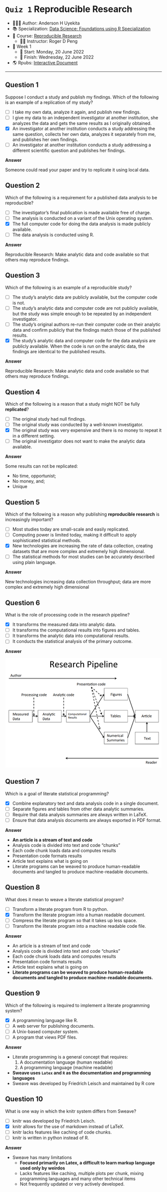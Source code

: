 `Quiz 1` Reproducible Research
================

-   👨🏻‍💻 Author: Anderson H Uyekita
-   📚 Specialization: <a
    href="https://www.coursera.org/specializations/data-science-foundations-r"
    target="_blank" rel="noopener">Data Science: Foundations using R
    Specialization</a>
-   📖 Course:
    <a href="https://www.coursera.org/learn/reproducible-research"
    target="_blank" rel="noopener">Reproducible Research</a>
    -   🧑‍🏫 Instructor: Roger D Peng
-   📆 Week 1
    -   🚦 Start: Monday, 20 June 2022
    -   🏁 Finish: Wednesday, 22 June 2022
-   🌎 Rpubs: [Interactive
    Document](https://rpubs.com/AndersonUyekita/quiz-1_reproducible-research)

------------------------------------------------------------------------

## Question 1

Suppose I conduct a study and publish my findings. Which of the
following is an example of a replication of my study?

-   [ ] I take my own data, analyze it again, and publish new findings.
-   [ ] I give my data to an independent investigator at another
    institution, she analyzes the data and gets the same results as I
    originally obtained.
-   [x] An investigator at another institution conducts a study
    addressing the same question, collects her own data, analyzes it
    separately from me, and publishes her own findings.
-   [ ] An investigator at another institution conducts a study
    addressing a different scientific question and publishes her
    findings.

**Answer**

Someone could read your paper and try to replicate it using local data.

## Question 2

Which of the following is a requirement for a published data analysis to
be reproducible?

-   [ ] The investigator’s final publication is made available free of
    charge.
-   [ ] The analysis is conducted on a variant of the Unix operating
    system.
-   [x] The full computer code for doing the data analysis is made
    publicly available.
-   [ ] The data analysis is conducted using R.

**Answer**

Reproducible Research: Make analytic data and code available so that
others may reproduce findings.

## Question 3

Which of the following is an example of a reproducible study?

-   [ ] The study’s analytic data are publicly available, but the
    computer code is not.
-   [ ] The study’s analytic data and computer code are not publicly
    available, but the study was simple enough to be repeated by an
    independent investigator.
-   [ ] The study’s original authors re-run their computer code on their
    analytic data and confirm publicly that the findings match those of
    the published results.
-   [x] The study’s analytic data and computer code for the data
    analysis are publicly available. When the code is run on the
    analytic data, the findings are identical to the published results.

**Answer**

Reproducible Research: Make analytic data and code available so that
others may reproduce findings.

## Question 4

Which of the following is a reason that a study might NOT be fully
**replicated**?

-   [ ] The original study had null findings.
-   [ ] The original study was conducted by a well-known investigator.
-   [x] The original study was very expensive and there is no money to
    repeat it in a different setting.
-   [ ] The original investigator does not want to make the analytic
    data available.

**Answer**

Some results can not be replicated:

-   No time, opportunist;
-   No money, and;
-   Unique

## Question 5

Which of the following is a reason why publishing **reproducible
research** is increasingly important?

-   [ ] Most studies today are small-scale and easily replicated.
-   [ ] Computing power is limited today, making it difficult to apply
    sophisticated statistical methods.
-   [x] New technologies are increasing the rate of data collection,
    creating datasets that are more complex and extremely high
    dimensional.
-   [ ] The statistical methods for most studies can be accurately
    described using plain language.

**Answer**

New technologies increasing data collection throughput; data are more
complex and extremely high dimensional

## Question 6

What is the role of processing code in the research pipeline?

-   [x] It transforms the measured data into analytic data.
-   [ ] It transforms the computational results into figures and tables.
-   [ ] It transforms the analytic data into computational results.
-   [ ] It conducts the statistical analysis of the primary outcome.

**Answer**

![](./figure/quiz_fig-1.png)

## Question 7

Which is a goal of literate statistical programming?

-   [x] Combine explanatory text and data analysis code in a single
    document.
-   [ ] Separate figures and tables from other data analytic summaries.
-   [ ] Require that data analysis summaries are always written in
    LaTeX.
-   [ ] Ensure that data analysis documents are always exported in PDF
    format.

**Answer**

-   **An article is a stream of text and code**
-   Analysis code is divided into text and code “chunks”
-   Each code chunk loads data and computes results
-   Presentation code formats results
-   Article text explains what is going on
-   Literate programs can be weaved to produce human-readable documents
    and tangled to produce machine-readable documents.

## Question 8

What does it mean to weave a literate statistical program?

-   [ ] Transform a literate program from R to python.
-   [x] Transform the literate program into a human readable document.
-   [ ] Compress the literate program so that it takes up less space.
-   [ ] Transform the literate program into a machine readable code
    file.

**Answer**

-   An article is a stream of text and code
-   Analysis code is divided into text and code “chunks”
-   Each code chunk loads data and computes results
-   Presentation code formats results
-   Article text explains what is going on
-   **Literate programs can be weaved to produce human-readable
    documents and tangled to produce machine-readable documents.**

## Question 9

Which of the following is required to implement a literate programming
system?

-   [x] A programming language like R.
-   [ ] A web server for publishing documents.
-   [ ] A Unix-based computer system.
-   [ ] A program that views PDF files.

**Answer**

-   Literate programming is a general concept that requires:
    1.  A documentation language (human readable)
    2.  A programming language (machine readable)
-   **Sweave uses `Latex` and `R` as the documentation and programming
    languages**
-   Sweave was developed by Friedrich Leisch and maintained by R core

## Question 10

What is one way in which the knitr system differs from Sweave?

-   [ ] knitr was developed by Friedrich Leisch.
-   [x] knitr allows for the use of markdown instead of LaTeX.
-   [ ] knitr lacks features like caching of code chunks.
-   [ ] knitr is written in python instead of R.

**Answer**

-   Sweave has many limitations
    -   **Focused primarily on Latex, a difficult to learn markup
        language used only by weirdos**
    -   Lacks features like caching, multiple plots per chunk, mixing
        programming languages and many other technical items
    -   Not frequently updated or very actively developed.
